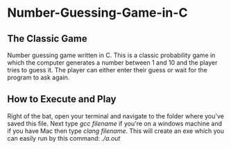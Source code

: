 # Number-Guessing-Game-in-C

## The Classic Game
Number guessing game written in C. This is a classic probability game in which the computer generates a number between 1 and 10 and the player tries to guess it. The player can either enter their guess or wait for the program to ask again.

## How to Execute and Play
Right of the bat, open your terminal and navigate to the folder where you've saved this file. Next type *gcc filename* if you're on a windows machine and if you have Mac then type *clang filename*. This will create an exe which you can easily run by this command: *./a.out*
